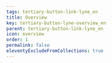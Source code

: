 ```yaml
---
tags: tertiary-button-link-lyne_en
title: Overview
key: tertiary-button-lyne-overview_en
parent: tertiary-button-link-lyne_en
icon: overview
order: 1
permalink: false
eleventyExcludeFromCollections: true
---
```


